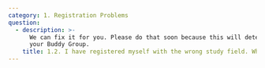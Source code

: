 ```yaml
---
category: 1. Registration Problems
question:
  - description: >-
      We can fix it for you. Please do that soon because this will determine
      your Buddy Group.
    title: 1.2. I have registered myself with the wrong study field. What can I do?
---
```



